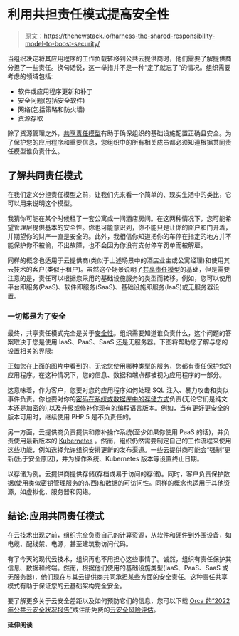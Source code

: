 # 利用共担责任模式提高安全性

> 原文：<https://thenewstack.io/harness-the-shared-responsibility-model-to-boost-security/>

当组织决定将其应用程序的工作负载转移到公共云提供商时，他们需要了解提供商分担了一些责任。换句话说，这一举措并不是一种“定了就忘了”的情况。组织需要考虑的领域包括:

*   软件或应用程序更新和补丁
*   安全问题(包括安全软件)
*   网络(包括策略和防火墙)
*   资源存取

除了资源管理之外，[共享责任模型](https://orca.security/resources/blog/cloud-security-shared-responsibility-model-problem/)有助于确保组织的基础设施配置正确且安全。为了保护您的应用程序和重要信息，您组织中的所有相关成员都必须知道根据共同责任模型谁负责什么。

## **了解共同责任模式**

在我们定义分担责任模型之前，让我们先来看一个简单的、现实生活中的类比，它可以用来说明这个模型。

我猜你可能在某个时候租了一套公寓或一间酒店房间。在这两种情况下，您可能希望管理层提供基本的安全性。你也可能意识到，你不能只是让你的窗户和门开着，并期望你的财产一直是安全的。此外，我相信你知道把你的车停在指定的地方并不能保护你不被偷，不出故障，也不会因为你没有支付停车罚单而被解雇。

同样的概念也适用于云提供商(类似于上述场景中的酒店业主或公寓经理)和使用其云技术的客户(类似于租户)。虽然这个场景说明了[共享责任模型](https://thenewstack.io/containers-break-the-shared-responsibility-model-between-cloud-providers-and-ops/)的基础，但是需要注意的是，责任可以根据您采用的基础设施服务的类型而转移。例如，您可以使用平台即服务(PaaS)、软件即服务(SaaS)、基础设施即服务(IaaS)或无服务器设置。

### **一切都是为了安全**

最终，共享责任模式完全是关于[安全性](https://orca.security/resources/blog/how-to-optimize-security-within-your-cloud-environment/)。组织需要知道谁负责什么，这个问题的答案取决于您是使用 IaaS、PaaS、SaaS 还是无服务器。下图将帮助您了解与您的设置相关的界限:

正如您在上面的图片中看到的，无论您使用哪种类型的服务，您都有责任保护您的应用程序。在这种情况下，您的信息、数据和端点都被视为应用程序的一部分。

这意味着，作为客户，您要对您的应用程序如何处理 SQL 注入、暴力攻击和类似事件负责。你也要对你的[密码在系统或数据库中的存储方式](https://orca.security/resources/blog/how-orcas-cloud-security-solution-detects-weak-passwords/)负责(无论它们是纯文本还是加密的),以及升级或修补你现有的编程语言版本。例如，当有更好更安全的版本可用时，继续使用 PHP 5 是不负责任的。

另一方面，云提供商负责提供和修补操作系统(至少如果你使用 PaaS 的话)，并负责使用最新版本的 [Kubernetes](https://thenewstack.io/kubernetes/) 。然而，组织仍然需要制定自己的工作流程来使用这些功能，例如选择允许组织安排更新的发布渠道。一些云提供商可能会“强制”更新(出于安全原因)，并为操作系统、Kubernetes 版本等设置终止日期。

以存储为例。云提供商提供存储(存档或易于访问的存储)。同时，客户负责保护数据(使用类似密钥管理服务的东西)和数据的可访问性。同样的概念也适用于其他资源，如虚拟化、服务器和网络。

## **结论:应用共同责任模式**

在云技术出现之前，组织完全负责自己的计算资源，从软件和硬件到外围设备，如电缆、配线架、电源，甚至建筑物访问代码。

有了今天的现代云技术，组织再也不用担心这些事情了。诚然，组织有责任保护其信息、数据和终端。然而，根据他们使用的基础设施类型(IaaS、PaaS、SaaS 或无服务器)，他们现在与其云提供商共同承担某些方面的安全责任。这种责任共享模式有助于保证您的云基础架构完全安全。

要了解更多关于云安全差距以及如何预防它们的信息，您可以下载 [Orca 的“2022 年公共云安全状况报告”](https://orca.security/lp/2022-state-public-cloud-security-report/)或注册免费的[云安全风险评估](https://orca.security/lp/cloud-security-risk-assessment/)。

**延伸阅读**

<svg xmlns:xlink="http://www.w3.org/1999/xlink" viewBox="0 0 68 31" version="1.1"><title>Group</title> <desc>Created with Sketch.</desc></svg>